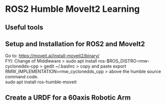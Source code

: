 # **ROS2 Humble MoveIt2 Learning**  
## **Useful tools**  
## **Setup and Installation for ROS2 and MoveIt2**  
Go to: https://moveit.ai/install-moveit2/binary/  
FYI: Change of Middleware > sudo apt install ros-$ROS_DISTRO-rmw-cyclonedds-cpp > gedit ~/.bashrc > copy and paste export RMW_IMPLEMENTATION=rmw_cyclonedds_cpp > above the humble source command code.  
sudo apt install ros-humble-moveit  
## **Create a URDF for a 60axis Robotic Arm**  
